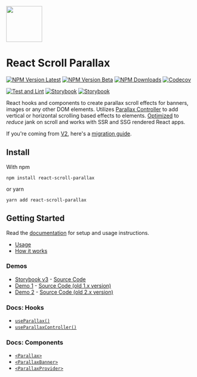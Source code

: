 <a href="https://react-scroll-parallax.damnthat.tv/"><img src="https://react-scroll-parallax.damnthat.tv/img/logo.png" style="width:96px;height:auto;"></a>

# React Scroll Parallax

[![NPM Version Latest](https://img.shields.io/npm/v/react-scroll-parallax/latest)](https://www.npmjs.com/package/react-scroll-parallax)
[![NPM Version Beta](https://img.shields.io/npm/v/react-scroll-parallax/beta)](https://www.npmjs.com/package/react-scroll-parallax)
[![NPM Downloads](https://img.shields.io/npm/dm/react-scroll-parallax)](https://www.npmjs.com/package/react-scroll-parallax)
[![Codecov](https://codecov.io/gh/jscottsmith/react-scroll-parallax/branch/v3/graph/badge.svg)](https://codecov.io/gh/jscottsmith/react-scroll-parallax)

[![Test and Lint](https://github.com/jscottsmith/react-scroll-parallax/actions/workflows/main.yml/badge.svg)](https://github.com/jscottsmith/react-scroll-parallax/actions/workflows/main.yml)
[![Storybook](https://github.com/jscottsmith/react-scroll-parallax/actions/workflows/surge.yml/badge.svg)](https://github.com/jscottsmith/react-scroll-parallax/actions/workflows/surge.yml)
[![Storybook](https://github.com/jscottsmith/react-scroll-parallax/actions/workflows/coverage.yml/badge.svg)](https://github.com/jscottsmith/react-scroll-parallax/actions/workflows/coverage.yml)

React hooks and components to create parallax scroll effects for banners, images or any other DOM elements. Utilizes [Parallax Controller](https://parallax-controller.v1.damnthat.tv) to add vertical or horizontal scrolling based effects to elements. [Optimized](https://parallax-controller.v1.damnthat.tv/docs/performance) to _reduce_ jank on scroll and works with SSR and SSG rendered React apps.

If you're coming from [V2](https://github.com/jscottsmith/react-scroll-parallax/tree/v2), here's a [migration guide](https://react-scroll-parallax.damnthat.tv/docs/migration-guides/v2-migration-guide).

## Install

With npm

```
npm install react-scroll-parallax
```

or yarn

```
yarn add react-scroll-parallax
```

## Getting Started

Read the [documentation](https://react-scroll-parallax.damnthat.tv/) for setup and usage instructions.

- [Usage](https://react-scroll-parallax.damnthat.tv/docs/usage/)
- [How it works](https://react-scroll-parallax.damnthat.tv/docs/examples/how-it-works)

### Demos

- [Storybook v3](https://react-scroll-parallax-v3.surge.sh/) - [Source Code](https://github.com/jscottsmith/react-scroll-parallax/tree/v3/stories)
- [Demo 1](https://jscottsmith.github.io/react-scroll-parallax-examples/examples/parallax-example/) - [Source Code (old 1.x version)](https://github.com/jscottsmith/react-scroll-parallax-examples)
- [Demo 2](https://react-scroll-parallax.netlify.app/) - [Source Code (old 2.x version)](https://github.com/jscottsmith/react-parallax-site)

### Docs: Hooks

- [`useParallax()`](https://react-scroll-parallax.damnthat.tv/docs/usage/hooks/use-parallax)
- [`useParallaxController()`](https://react-scroll-parallax.damnthat.tv/docs/usage/hooks/use-parallax-controller)

### Docs: Components

- [`<Parallax>`](https://react-scroll-parallax.damnthat.tv/docs/usage/components/parallax-component)
- [`<ParallaxBanner>`](https://react-scroll-parallax.damnthat.tv/docs/usage/components/parallax-banner-component)
- [`<ParallaxProvider>`](https://react-scroll-parallax.damnthat.tv/docs/usage/components/parallax-provider)
